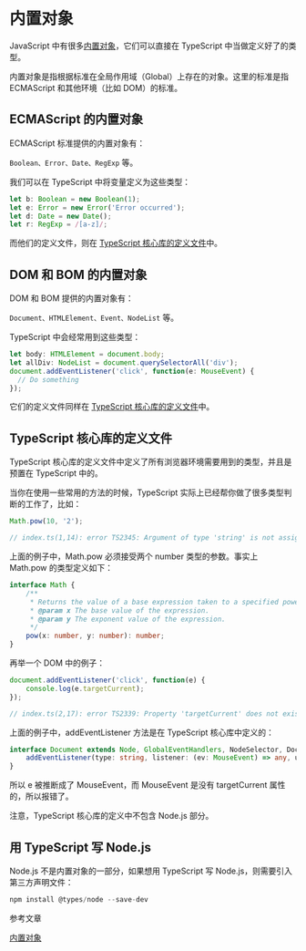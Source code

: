 # 内置对象

JavaScript 中有很多[内置对象](https://developer.mozilla.org/zh-CN/docs/Web/JavaScript/Reference/Global_Objects)，它们可以直接在 TypeScript 中当做定义好了的类型。

内置对象是指根据标准在全局作用域（Global）上存在的对象。这里的标准是指 ECMAScript 和其他环境（比如 DOM）的标准。

## ECMAScript 的内置对象

ECMAScript 标准提供的内置对象有：

`Boolean、Error、Date、RegExp` 等。

我们可以在 TypeScript 中将变量定义为这些类型：

```ts
let b: Boolean = new Boolean(1);
let e: Error = new Error('Error occurred');
let d: Date = new Date();
let r: RegExp = /[a-z]/;
```

而他们的定义文件，则在 [TypeScript 核心库的定义文件](https://github.com/Microsoft/TypeScript/tree/main/src/lib)中。

## DOM 和 BOM 的内置对象

DOM 和 BOM 提供的内置对象有：

`Document、HTMLElement、Event、NodeList` 等。

TypeScript 中会经常用到这些类型：

```ts
let body: HTMLElement = document.body;
let allDiv: NodeList = document.querySelectorAll('div');
document.addEventListener('click', function(e: MouseEvent) {
  // Do something
});
```

它们的定义文件同样在 [TypeScript 核心库的定义文件](https://github.com/Microsoft/TypeScript/tree/main/src/lib)中。

## TypeScript 核心库的定义文件

TypeScript 核心库的定义文件中定义了所有浏览器环境需要用到的类型，并且是预置在 TypeScript 中的。

当你在使用一些常用的方法的时候，TypeScript 实际上已经帮你做了很多类型判断的工作了，比如：

```ts
Math.pow(10, '2');

// index.ts(1,14): error TS2345: Argument of type 'string' is not assignable to parameter of type 'number'.
```

上面的例子中，Math.pow 必须接受两个 number 类型的参数。事实上 Math.pow 的类型定义如下：

```ts
interface Math {
    /**
     * Returns the value of a base expression taken to a specified power.
     * @param x The base value of the expression.
     * @param y The exponent value of the expression.
     */
    pow(x: number, y: number): number;
}
```

再举一个 DOM 中的例子：

```ts
document.addEventListener('click', function(e) {
    console.log(e.targetCurrent);
});

// index.ts(2,17): error TS2339: Property 'targetCurrent' does not exist on type 'MouseEvent'.
```

上面的例子中，addEventListener 方法是在 TypeScript 核心库中定义的：

```ts
interface Document extends Node, GlobalEventHandlers, NodeSelector, DocumentEvent {
    addEventListener(type: string, listener: (ev: MouseEvent) => any, useCapture?: boolean): void;
}
```

所以 e 被推断成了 MouseEvent，而 MouseEvent 是没有 targetCurrent 属性的，所以报错了。

注意，TypeScript 核心库的定义中不包含 Node.js 部分。

## 用 TypeScript 写 Node.js

Node.js 不是内置对象的一部分，如果想用 TypeScript 写 Node.js，则需要引入第三方声明文件：

```ts
npm install @types/node --save-dev
```

参考文章

[内置对象](https://ts.xcatliu.com/basics/built-in-objects.html#%E7%94%A8-typescript-%E5%86%99-nodejs)